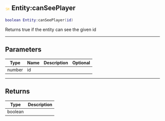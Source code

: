 ## ![shared](.gitbook/assets/shared.png) Entity:canSeePlayer


```lua
boolean Entity:canSeePlayer(id)
```

Returns true if the entity can see the given id


------
## Parameters

| Type   | Name | Description              | Optional |
| ------ | ---- | ------------------------ | -------: |
| number | id |  |  |

------
## Returns

| Type | Description |
| ---- | ----------: |
| boolean |  |

